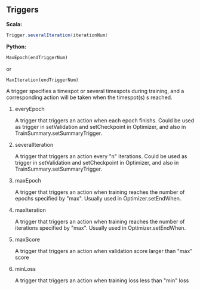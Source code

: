 ## Triggers ##

**Scala:**
```scala
Trigger.severalIteration(iterationNum)
```
**Python:**
```python
MaxEpoch(endTriggerNum)
```

or

```
MaxIteration(endTriggerNum)
```

A trigger specifies a timespot or several timespots during training,
and a corresponding action will be taken when the timespot(s)
s reached.

1. everyEpoch

   A trigger that triggers an action when each epoch finishs.
   Could be used as trigger in setValidation and setCheckpoint
   in Optimizer, and also in TrainSummary.setSummaryTrigger.
   
2. severalIteration

    A trigger that triggers an action every "n" iterations.
    Could be used as trigger in setValidation and setCheckpoint
    in Optimizer, and also in TrainSummary.setSummaryTrigger.
    
3. maxEpoch

   A trigger that triggers an action when training reaches
   the number of epochs specified by "max".
   Usually used in Optimizer.setEndWhen.

4. maxIteration

    A trigger that triggers an action when training reaches
    the number of iterations specified by "max".
    Usually used in Optimizer.setEndWhen.
    
5. maxScore
   
    A trigger that triggers an action when validation score
    larger than "max" score

6. minLoss
   
    A trigger that triggers an action when training loss
    less than "min" loss

